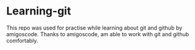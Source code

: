 # Learning-git

This repo was used for practise while learning about git and github by amigoscode.
Thanks to amigoscode, am able to work with git and github comfortably.
